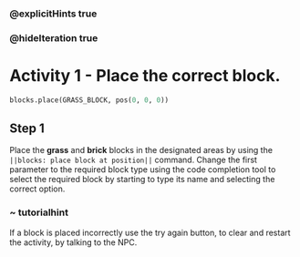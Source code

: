 ### @explicitHints true
### @hideIteration true 
# Activity 1 - Place the correct block.

```python
blocks.place(GRASS_BLOCK, pos(0, 0, 0))
```

## Step 1
Place the **grass** and **brick** blocks in the designated areas by using the `||blocks: place block at position||` command. Change the first parameter to the required block type 
using the code completion tool to select the  required block by starting to type its name and selecting the correct option.
### ~ tutorialhint 
If a block is placed incorrectly use the try again button, to clear and restart the activity, by talking to the NPC. 